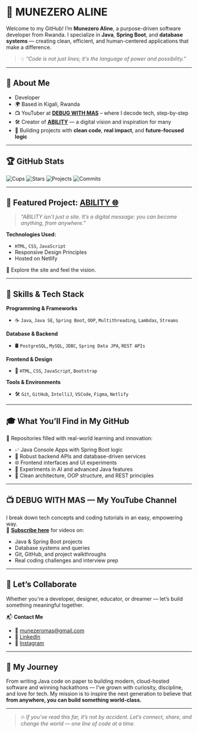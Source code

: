 # 🌟 MUNEZERO ALINE

Welcome to my GitHub! I’m **Munezero Aline**, a purpose-driven software developer from Rwanda. I specialize in **Java**, **Spring Boot**, and **database systems** — creating clean, efficient, and human-centered applications that make a difference.

> 💡 *“Code is not just lines; it's the language of power and possibility.”*

---

## 🧠 About Me

- Developer   
- 🌍 Based in Kigali, Rwanda  
- 📺 YouTuber at [**DEBUG WITH MAS**](https://www.youtube.com/@DEBUGWITHMAS) – where I decode tech, step-by-step  
- 🛠 Creator of [**ABILITY**](https://ability250.netlify.app) — a digital vision and inspiration for many  
- 🧱 Building projects with **clean code**, **real impact**, and **future-focused logic**

---

## 🏆 GitHub Stats

![Cups](https://img.shields.io/badge/Cups-7-blue?style=for-the-badge)
![Stars](https://img.shields.io/badge/Stars-13-yellow?style=for-the-badge)
![Projects](https://img.shields.io/badge/Projects-30%2B-brightgreen?style=for-the-badge)
![Commits](https://img.shields.io/badge/Commits-1k%2B-orange?style=for-the-badge)

---

## 🚀 Featured Project: [ABILITY 🌐](https://ability250.netlify.app)

> _“ABILITY isn’t just a site. It’s a digital message: you can become anything, from anywhere.”_

**Technologies Used:**
- `HTML`, `CSS`, `JavaScript`
- Responsive Design Principles
- Hosted on Netlify

📌 Explore the site and feel the vision.

---

## 🔧 Skills & Tech Stack

**Programming & Frameworks**  
- ☕ `Java`, `Java SE`, `Spring Boot`, `OOP`, `Multithreading`, `Lambdas`, `Streams`

**Database & Backend**  
- 🛢️ `PostgreSQL`, `MySQL`, `JDBC`, `Spring Data JPA`, `REST APIs`

**Frontend & Design**  
- 🎨 `HTML`, `CSS`, `JavaScript`, `Bootstrap`

**Tools & Environments**  
- 🛠 `Git`, `GitHub`, `IntelliJ`, `VSCode`, `Figma`, `Netlify`

---

## 🎓 What You’ll Find in My GitHub

📁 Repositories filled with real-world learning and innovation:

- ✅ Java Console Apps with Spring Boot logic  
- 📂 Robust backend APIs and database-driven services  
- 🌐 Frontend interfaces and UI experiments  
- 🤖 Experiments in AI and advanced Java features  
- 🧠 Clean architecture, OOP structure, and REST principles

---

## 📺 DEBUG WITH MAS — My YouTube Channel

I break down tech concepts and coding tutorials in an easy, empowering way.  
🎥 [**Subscribe here**](https://www.youtube.com/@DEBUGWITHMAS) for videos on:

- Java & Spring Boot projects  
- Database systems and queries  
- Git, GitHub, and project walkthroughs  
- Real coding challenges and interview prep

---

## 🤝 Let’s Collaborate

Whether you're a developer, designer, educator, or dreamer — let’s build something meaningful together.

📬 **Contact Me**  
- 📧 [munezeromas@gmail.com](mailto:munezeromas@gmail.com)  
- 💼 [LinkedIn](https://www.linkedin.com/in/munezero-aline-389058314/)  
- 📸 [Instagram](https://www.instagram.com/munezeroaline_/)

---

## 🌱 My Journey

From writing Java code on paper to building modern, cloud-hosted software and winning hackathons — I’ve grown with curiosity, discipline, and love for tech. My mission is to inspire the next generation to believe that **from anywhere, you can build something world-class.**

---

> 🔥 _If you’ve read this far, it’s not by accident. Let’s connect, share, and change the world — one line of code at a time._





